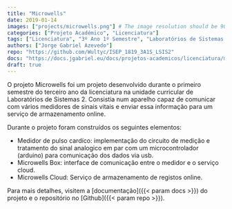 ```yaml
---
title: "Microwells"
date: 2019-01-14
images: ["projects/microwells.png"] # The image resolution should be 900x500 or a proportional resolution
categories: ["Projeto Académico", "Licenciatura"]
tags: ["Licenciatura", "3º Ano 1º Semestre", "Laboratórios de Sistemas 2", "Java", "PHP", "Laravel", "MariaDB", "Arduino"]
authors: ["Jorge Gabriel Azevedo"]
repo: "https://github.com/Wultyc/ISEP_1819_3A1S_LSIS2"
docs: "https://docs.jgabriel.eu/docs/projetos-academicos/licenciatura/microwells/"
draft: true
---
```

<!--more-->
O projeto Microwells foi um projeto desenvolvido durante o primeiro semestre do terceiro ano da licenciatura na unidade curricular de Laboratórios de Sistemas 2. Consistia num aparelho capaz de comunicar com vários medidores de sinais vitais e enviar essa informação para um serviço de armazenamento online.

Durante o projeto foram construídos os seguintes elementos:
- Medidor de pulso cardíco: implementação do circuito de medição e tratamento do sinal analogico em par com um microcontrolador (arduino) para comunicação dos dados via usb.
- Microwells Box: interface de comunicação entre o medidor e o serviço cloud.
- Microwells Cloud: Serviço de armazenamento de registos online.

Para mais detalhes, visitem a [documentação]({{< param docs >}}) do projeto e o repositório no [Github]({{< param repo >}}).